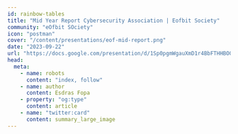 ```yaml
---
id: rainbow-tables
title: "Mid Year Report Cybersecurity Association | Eofbit Society"
community: "eOfbit SOciety"
icon: "postman"
cover: "/content/presentations/eof-mid-report.png"
date: "2023-09-22"
url: "https://docs.google.com/presentation/d/1Sp0pgmWgauXmD1r4BbFTHHBO0AlLBx7muZceBEDoXo4/edit?usp=sharing"
head:
  meta:
    - name: robots
      content: "index, follow"
    - name: author
      content: Esdras Fopa
    - property: "og:type"
      content: article
    - name: "twitter:card"
      content: summary_large_image
---
```

